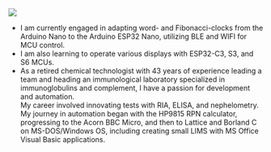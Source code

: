  <img src="https://github.com/ednieuw/ednieuw/assets/12166816/5a09e537-f728-4b32-af13-b721a99f6b3d">
 
* I am currently engaged in adapting word- and Fibonacci-clocks from the Arduino Nano to the Arduino ESP32 Nano, utilizing BLE and WIFI for MCU control.
* I am also learning to operate various displays with ESP32-C3, S3, and S6 MCUs.
* As a retired chemical technologist with 43 years of experience leading a team and heading an immunological laboratory specialized in immunoglobulins and complement, I have a passion for development and automation. <br>
My career involved innovating tests with RIA, ELISA, and nephelometry. <br>
My journey in automation began with the HP9815 RPN calculator, progressing to the Acorn BBC Micro, and then to Lattice and Borland C on MS-DOS/Windows OS, including creating small LIMS with MS Office Visual Basic applications.
